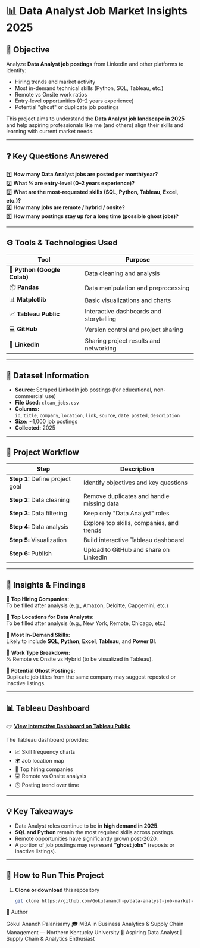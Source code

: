 # 📊 Data Analyst Job Market Insights 2025

## 🎯 Objective
Analyze **Data Analyst job postings** from LinkedIn and other platforms to identify:
- Hiring trends and market activity  
- Most in-demand technical skills (Python, SQL, Tableau, etc.)  
- Remote vs Onsite work ratios  
- Entry-level opportunities (0–2 years experience)  
- Potential "ghost" or duplicate job postings  

This project aims to understand the **Data Analyst job landscape in 2025** and help aspiring professionals like me (and others) align their skills and learning with current market needs.

---

## ❓ Key Questions Answered
1️⃣ **How many Data Analyst jobs are posted per month/year?**  
2️⃣ **What % are entry-level (0–2 years experience)?**  
3️⃣ **What are the most-requested skills (SQL, Python, Tableau, Excel, etc.)?**  
4️⃣ **How many jobs are remote / hybrid / onsite?**  
5️⃣ **How many postings stay up for a long time (possible ghost jobs)?**

---

## ⚙️ Tools & Technologies Used
| Tool | Purpose |
|------|----------|
| 🐍 **Python (Google Colab)** | Data cleaning and analysis |
| 📦 **Pandas** | Data manipulation and preprocessing |
| 📊 **Matplotlib** | Basic visualizations and charts |
| 📈 **Tableau Public** | Interactive dashboards and storytelling |
| 💻 **GitHub** | Version control and project sharing |
| 💼 **LinkedIn** | Sharing project results and networking |

---

## 📂 Dataset Information
- **Source:** Scraped LinkedIn job postings (for educational, non-commercial use)  
- **File Used:** `clean_jobs.csv`  
- **Columns:**  
  `id`, `title`, `company`, `location`, `link`, `source`, `date_posted`, `description`  
- **Size:** ~1,000 job postings  
- **Collected:** 2025  

---

## 🧱 Project Workflow
| Step | Description |
|------|--------------|
| **Step 1:** Define project goal | Identify objectives and key questions |
| **Step 2:** Data cleaning | Remove duplicates and handle missing data |
| **Step 3:** Data filtering | Keep only "Data Analyst" roles |
| **Step 4:** Data analysis | Explore top skills, companies, and trends |
| **Step 5:** Visualization | Build interactive Tableau dashboard |
| **Step 6:** Publish | Upload to GitHub and share on LinkedIn |

---

## 🧠 Insights & Findings
🔹 **Top Hiring Companies:**  
To be filled after analysis (e.g., Amazon, Deloitte, Capgemini, etc.)  

🔹 **Top Locations for Data Analysts:**  
To be filled after analysis (e.g., New York, Remote, Chicago, etc.)  

🔹 **Most In-Demand Skills:**  
Likely to include **SQL**, **Python**, **Excel**, **Tableau**, and **Power BI**.  

🔹 **Work Type Breakdown:**  
% Remote vs Onsite vs Hybrid (to be visualized in Tableau).  

🔹 **Potential Ghost Postings:**  
Duplicate job titles from the same company may suggest reposted or inactive listings.  

---

## 📊 Tableau Dashboard
👉 [**View Interactive Dashboard on Tableau Public**](https://public.tableau.com/app/profile/gokul.anandh.palanisamy/vizzes)

The Tableau dashboard provides:
- 📈 Skill frequency charts  
- 🌍 Job location map  
- 🏢 Top hiring companies  
- 💻 Remote vs Onsite analysis  
- 🕓 Posting trend over time  

---

## 💡 Key Takeaways
- Data Analyst roles continue to be in **high demand in 2025**.  
- **SQL and Python** remain the most required skills across postings.  
- Remote opportunities have significantly grown post-2020.  
- A portion of job postings may represent **"ghost jobs"** (reposts or inactive listings).  

---

## 🚀 How to Run This Project
1. **Clone or download** this repository  
   ```bash
   git clone https://github.com/Gokulanandh-p/data-analyst-job-market-analysis.git
👤 Author

Gokul Anandh Palanisamy
🎓 MBA in Business Analytics & Supply Chain Management — Northern Kentucky University
💼 Aspiring Data Analyst | Supply Chain & Analytics Enthusiast
